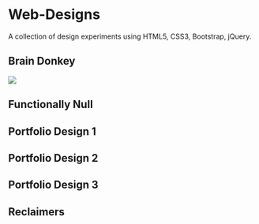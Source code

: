 # Web-Designs
A collection of design experiments using HTML5, CSS3, Bootstrap, jQuery.

## Brain Donkey
![](https://raw.github.com/BardenDaSparden/Project-Media/master/Images/Web-Designs/Brain-Donkey/bd1.png?raw=true)

## Functionally Null

## Portfolio Design 1

## Portfolio Design 2

## Portfolio Design 3

## Reclaimers
